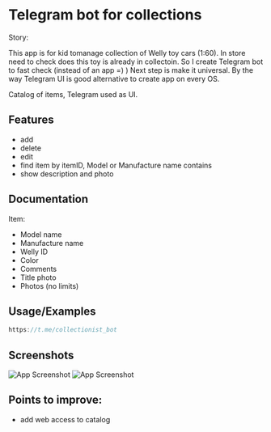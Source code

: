 
# Telegram bot for collections

Story: 

This app is for kid tomanage collection of Welly toy cars (1:60). In store need to check does this toy is already in collectoin. 
So I create Telegram bot to fast check (instead of an app =) )
Next step is make it universal. By the way Telegram UI is good alternative to create app on every OS.

Catalog of items, Telegram used as UI.
## Features

- add
- delete
- edit
- find item by itemID, Model or Manufacture name contains
- show description and photo


## Documentation

Item:

- Model name
- Manufacture name
- Welly ID
- Color
- Comments
- Title photo
- Photos (no limits)


## Usage/Examples

```javascript
https://t.me/collectionist_bot
```


## Screenshots

![App Screenshot](https://github.com/kormiltsev/tbot-welly/blob/main/etc/s1.png "Search")
![App Screenshot](https://github.com/kormiltsev/tbot-welly/blob/main/etc/s2.png "Show all photos")

## Points to improve:
- add web access to catalog